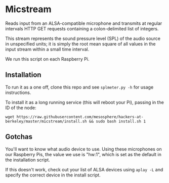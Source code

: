# Micstream

Reads input from an ALSA-compatible microphone and transmits at regular
intervals HTTP GET requests containing a colon-delimited list of integers.

This stream represents the sound pressure level (SPL) of the audio source in
unspecified units; it is simply the root mean square of all values in the input
stream within a small time interval.

We run this script on each Raspberry Pi.

## Installation

To run it as a one off, clone this repo and see `splmeter.py -h` for usage instructions.

To install it as a long running service (this will reboot your Pi), passing in the ID of the node:

    wget https://raw.githubusercontent.com/mesosphere/hackers-at-berkeley/master/micstream/install.sh && sudo bash install.sh 1

## Gotchas

You'll want to know what audio device to use. Using these microphones on our Raspberry Pis, the value we use is "hw:1", which is set as the default in the installation script.

If this doesn't work, check out your list of ALSA devices
using `aplay -L` and specify the correct device in the install script.
